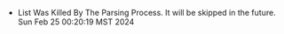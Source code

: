 *  List Was Killed By The Parsing Process. It will be skipped in the future. Sun Feb 25 00:20:19 MST 2024
